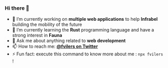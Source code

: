 ### Hi there 👋

<!--
**fvilers/fvilers** is a ✨ _special_ ✨ repository because its `README.md` (this file) appears on your GitHub profile.

Here are some ideas to get you started:

- 🔭 I’m currently working on ...
- 🌱 I’m currently learning ...
- 👯 I’m looking to collaborate on ...
- 🤔 I’m looking for help with ...
- 💬 Ask me about ...
- 📫 How to reach me: ...
- 😄 Pronouns: ...
- ⚡ Fun fact: ...
-->

- 🔭 I’m currently working on **multiple web applications** to help **Infrabel** building the mobility of the future
- 🌱 I’m currently learning the **Rust** programming language and have a strong interest in **Fauna**
- 💬 Ask me about anything related to **web development**
- 📫 How to reach me: **[@fvilers on Twitter](https://twitter.com/fvilers)**
- ⚡ Fun fact: execute this command to know more about me : `npx fvilers` !
